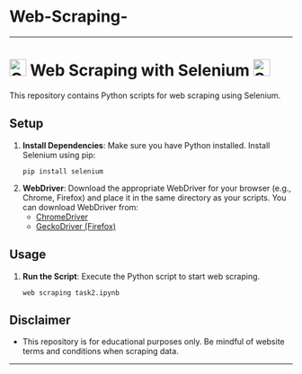 # Web-Scraping-


---

# <img src="https://upload.wikimedia.org/wikipedia/commons/thumb/8/87/Google_Chrome_icon_%282011%29.png/240px-Google_Chrome_icon_%282011%29.png" alt="Chrome" width="30"/> Web Scraping with Selenium <img src="https://www.selenium.dev/images/selenium_logo_square_green.png" alt="Selenium" width="30"/>

This repository contains Python scripts for web scraping using Selenium.

## Setup

1. **Install Dependencies**: Make sure you have Python installed. Install Selenium using pip:
   ```
   pip install selenium
   ```
2. **WebDriver**: Download the appropriate WebDriver for your browser (e.g., Chrome, Firefox) and place it in the same directory as your scripts. You can download WebDriver from:
   - [ChromeDriver](https://sites.google.com/a/chromium.org/chromedriver/)
   - [GeckoDriver (Firefox)](https://github.com/mozilla/geckodriver/releases)

## Usage

1. **Run the Script**: Execute the Python script to start web scraping.
   ```
   web scraping task2.ipynb
   ```

## Disclaimer

- This repository is for educational purposes only. Be mindful of website terms and conditions when scraping data.

---
